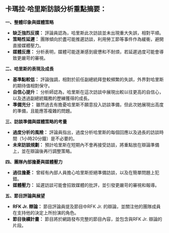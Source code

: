 ## 卡瑪拉·哈里斯訪談分析重點摘要：

**一、整體印象與媒體策略**

* **缺乏強烈反撲：** 評論員認為，哈里斯此次訪談並未出現重大失誤，相對平順。
* **策略性延遲：** 團隊傾向於盡可能推遲訪談，利用勞工節等事件作為緩衝，避開直接媒體壓力。
* **媒體反應：** 分析表明，媒體可能逐漸感到疲憊和不耐煩，若延遲過度可能會導致更嚴苛的審視。

**二、哈里斯的表現及成長**

* **基準點較低：** 評論強調，相對於前任副總統拜登較頻繁的失誤，外界對哈里斯的期待值相對保守。
* **自信心提升：** 分析師認為，哈里斯在這次訪談中展現出較以往更高的自信心，以及透過副總統職務的歷練獲得的成長。
* **準備充分：** 雖然過去有擔憂哈里斯不願意投入訪談準備，但此次她展現出高度的準備，且能應答複雜的問題。

**三、訪談準備與媒體策略的考量**

* **過度分析的風險：** 評論員指出，過度分析哈里斯的每個回應以及過長的訪談時間（1小時20分鐘）是不必要的。
* **未來訪談規劃：** 預計哈里斯在短期內不會再接受訪談，將重點放在辯論準備上，並在辯論後再行調整策略。

**四、團隊內部擔憂與媒體壓力**

* **過往擔憂：** 曾經有內部人員擔心哈里斯拒絕準備訪談，以及在簡單問題上犯錯。
* **媒體壓力：** 延遲訪談可能會招致媒體的批評，並引發更嚴苛的審視和報導。

**五、節目評論與展望**

* **RFK Jr. 辯論：**  節目評論員提及節目中RFK Jr. 的辯論，並關注他的團隊成員在支持他的決定上所扮演的角色。
* **節目後續計畫：** 節目將於網路發布完整的節目內容，並包含與RFK Jr. 辯論的片段。